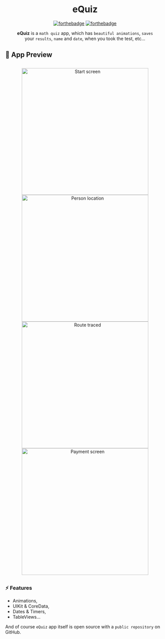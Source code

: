 <div align="center" style="margin: 30px;">
<h1>eQuiz</h1>

[![forthebadge](http://forthebadge.com/images/badges/made-with-swift.svg)](http://forthebadge.com)
[![forthebadge](http://forthebadge.com/images/badges/built-with-love.svg)](http://forthebadge.com)

**eQuiz** is a `math quiz` app, which has `beautiful animations`, `saves` your `results`, `name` and `date`, when you took the test, etc...
</div>

<h2>👀 App Preview</h2>
<div align="center" style="margin: 30px;">
  <img height="400" src="https://github.com/skxnz/Taxi-App/blob/main/App-preview-Images/Start-screen.png" alt="Start screen">
  <img height="400" src="https://github.com/skxnz/Taxi-App/blob/main/App-preview-Images/Person-location.png" alt="Person location">
  <img height="400" src="https://github.com/skxnz/Taxi-App/blob/main/App-preview-Images/Route-traced.png" alt="Route traced">
  <img height="400" src="https://github.com/skxnz/Taxi-App/blob/main/App-preview-Images/Payment-screen.png" alt="Payment screen">
</div>
<h3>⚡️ Features</h3>
<ul>
<li> Animations,</li>
<li> UIKit & CoreData,</li>
<li> Dates & Timers,</li>
<li> TableViews...</li>
</ul>

And of course `eQuiz` app itself is open source with a `public repository` on GitHub.

